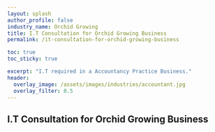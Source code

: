```yaml
---
layout: splash 
author_profile: false 
industry_name: Orchid Growing
title: I.T Consultation for Orchid Growing Business
permalink: /it-consultation-for-orchid-growing-business

toc: true
toc_sticky: true

excerpt: "I.T required in a Accountancy Practice Business."
header:
  overlay_image: /assets/images/industries/accountant.jpg
  overlay_filter: 0.5 
---
```


## I.T Consultation for Orchid Growing Business